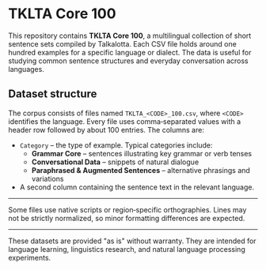 # TKLTA Core 100

This repository contains **TKLTA Core 100**, a multilingual collection of short sentence sets compiled by Talkalotta. Each CSV file holds around one hundred examples for a specific language or dialect. The data is useful for studying common sentence structures and everyday conversation across languages.

## Dataset structure

The corpus consists of files named `TKLTA_<CODE>_100.csv`, where `<CODE>` identifies the language. Every file uses comma‑separated values with a header row followed by about 100 entries. The columns are:

- `Category` – the type of example. Typical categories include:
  - **Grammar Core** – sentences illustrating key grammar or verb tenses
  - **Conversational Data** – snippets of natural dialogue
  - **Paraphrased & Augmented Sentences** – alternative phrasings and variations
- A second column containing the sentence text in the relevant language.

---

Some files use native scripts or region‑specific orthographies. Lines may not be strictly normalized, so minor formatting differences are expected.

---

These datasets are provided "as is" without warranty. They are intended for language learning, linguistics research, and natural language processing experiments.
